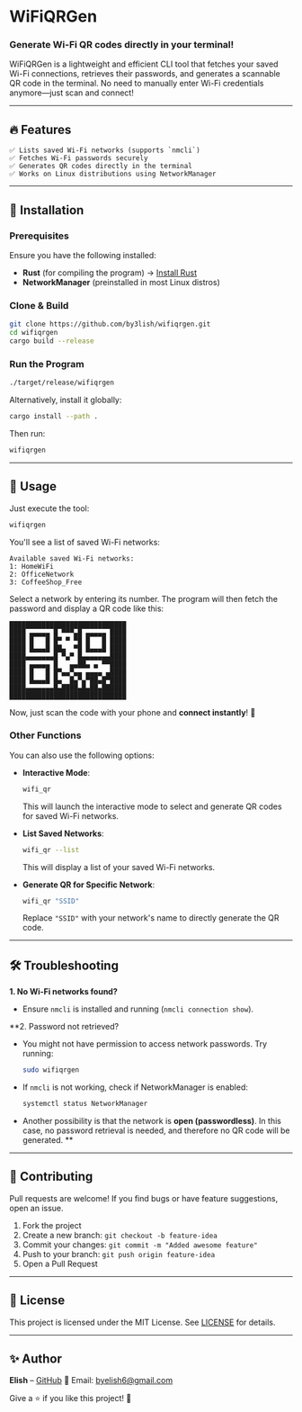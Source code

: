 
# WiFiQRGen

### Generate Wi-Fi QR codes directly in your terminal!

WiFiQRGen is a lightweight and efficient CLI tool that fetches your saved Wi-Fi connections, retrieves their passwords, and generates a scannable QR code in the terminal. No need to manually enter Wi-Fi credentials anymore—just scan and connect!

---

## 🔥 Features
```
✅ Lists saved Wi-Fi networks (supports `nmcli`)
✅ Fetches Wi-Fi passwords securely
✅ Generates QR codes directly in the terminal
✅ Works on Linux distributions using NetworkManager
```
---

## 🚀 Installation

### Prerequisites

Ensure you have the following installed:

- **Rust** (for compiling the program) → [Install Rust](https://www.rust-lang.org/tools/install)
- **NetworkManager** (preinstalled in most Linux distros)

### Clone & Build

```bash
git clone https://github.com/by3lish/wifiqrgen.git  
cd wifiqrgen  
cargo build --release  
```

### Run the Program

```bash
./target/release/wifiqrgen  
```

Alternatively, install it globally:

```bash
cargo install --path .  
```

Then run:

```bash
wifiqrgen  
```

---

## 📝 Usage

Just execute the tool:

```bash
wifiqrgen  
```

You'll see a list of saved Wi-Fi networks:

```
Available saved Wi-Fi networks:
1: HomeWiFi
2: OfficeNetwork
3: CoffeeShop_Free
```

Select a network by entering its number. The program will then fetch the password and display a QR code like this:

```
█████████████████████████████
████ ▄▄▄▄▄ █ ▀▀▀▄█ ▄▄▄▄▄ ████
████ █   █ █▀ ▀ ▀█ █   █ ████
████ █▄▄▄█ ██▄  ▀█ █▄▄▄█ ████
████▄▄▄▄▄▄▄█ ▀▄▀ █▄▄▄▄▄▄▄████
████ ▄▄▄▄▄ █   ▄▄██▄ ▄ ▀▀████
████ █   █ █▀▄▄▀▄▄ ▄▄▄▄ ▄████
████ █▄▄▄█ █▄  █▄▀▄▀██▄█▀████
████▄▄▄▄▄▄▄█▄████▄█▄██▄██████
█████████████████████████████
```

Now, just scan the code with your phone and **connect instantly**! 🚀

### Other Functions

You can also use the following options:

- **Interactive Mode**:
  ```bash
  wifi_qr
  ```
  This will launch the interactive mode to select and generate QR codes for saved Wi-Fi networks.

- **List Saved Networks**:
  ```bash
  wifi_qr --list
  ```
  This will display a list of your saved Wi-Fi networks.

- **Generate QR for Specific Network**:
  ```bash
  wifi_qr "SSID"
  ```
  Replace `"SSID"` with your network's name to directly generate the QR code.

---

## 🛠️ Troubleshooting

**1. No Wi-Fi networks found?**

- Ensure `nmcli` is installed and running (`nmcli connection show`).

**2. Password not retrieved?

- You might not have permission to access network passwords. Try running:
  ```bash
  sudo wifiqrgen  
  ```
- If `nmcli` is not working, check if NetworkManager is enabled:
  ```bash
  systemctl status NetworkManager  
  ```
- Another possibility is that the network is **open (passwordless)**. In this case, no password retrieval is needed, and therefore no QR code will be generated.
**

---

## 🤝 Contributing

Pull requests are welcome! If you find bugs or have feature suggestions, open an issue.

1. Fork the project
2. Create a new branch: `git checkout -b feature-idea`
3. Commit your changes: `git commit -m "Added awesome feature"`
4. Push to your branch: `git push origin feature-idea`
5. Open a Pull Request

---

## 🐝 License

This project is licensed under the MIT License.
See [LICENSE](LICENSE) for details.

---

## ✨ Author

**Elish** – [GitHub](https://github.com/by3lish)
💎 Email: [byelish6@gmail.com](mailto\:byelish6@gmail.com)

Give a ⭐ if you like this project! 🚀
